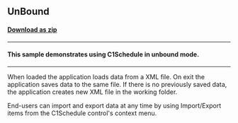 ## UnBound
#### [Download as zip](https://grapecity.github.io/DownGit/#/home?url=https://github.com/GrapeCity/ComponentOne-WinForms-Samples/tree/master/NetFramework\Schedule\CS\UnBound)
____
#### This sample demonstrates using C1Schedule in unbound mode.
____
When loaded the application loads data from a  XML file.
On exit the application saves data to the same file.
If there is no previously saved data, the application creates new XML file in the working folder.

End-users can import and export data at any time by using Import/Export items from the C1Schedule control's context menu.
